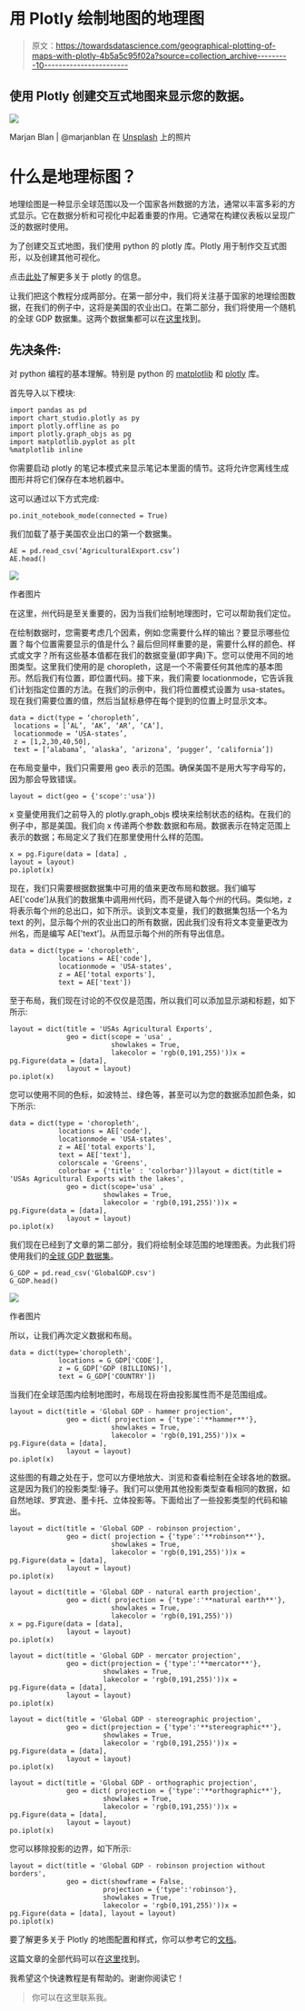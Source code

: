 # 用 Plotly 绘制地图的地理图

> 原文：<https://towardsdatascience.com/geographical-plotting-of-maps-with-plotly-4b5a5c95f02a?source=collection_archive---------10----------------------->

## 使用 Plotly 创建交互式地图来显示您的数据。

![](img/a862ddca04b0520c91d229c66c6b337c.png)

Marjan Blan | @marjanblan 在 [Unsplash](https://unsplash.com?utm_source=medium&utm_medium=referral) 上的照片

# **什么是地理标图？**

地理绘图是一种显示全球范围以及一个国家各州数据的方法，通常以丰富多彩的方式显示。它在数据分析和可视化中起着重要的作用。它通常在构建仪表板以呈现广泛的数据时使用。

为了创建交互式地图，我们使用 python 的 plotly 库。Plotly 用于制作交互式图形，以及创建其他可视化。

点击[此处](https://medium.com/swlh/principles-of-plotly-e7c9abb88528)了解更多关于 plotly 的信息。

让我们把这个教程分成两部分。在第一部分中，我们将关注基于国家的地理绘图数据，在我们的例子中，这将是美国的农业出口。在第二部分，我们将使用一个随机的全球 GDP 数据集。这两个数据集都可以在[这里](https://github.com/jendcruz22/Medium-articles/tree/master/Geographical%20plotting%20with%20plotly)找到。

## **先决条件:**

对 python 编程的基本理解。特别是 python 的 [matplotlib](/visualizations-with-matplotlib-4809394ea223) 和 [plotly](https://medium.com/swlh/principles-of-plotly-e7c9abb88528) 库。

首先导入以下模块:

```
import pandas as pd
import chart_studio.plotly as py
import plotly.offline as po
import plotly.graph_objs as pg
import matplotlib.pyplot as plt
%matplotlib inline
```

你需要启动 plotly 的笔记本模式来显示笔记本里面的情节。这将允许您离线生成图形并将它们保存在本地机器中。

这可以通过以下方式完成:

```
po.init_notebook_mode(connected = True)
```

我们加载了基于美国农业出口的第一个数据集。

```
AE = pd.read_csv(‘AgriculturalExport.csv’)
AE.head()
```

![](img/1323efe3fa24b48442e72c481ad2b92e.png)

作者图片

在这里，州代码是至关重要的，因为当我们绘制地理图时，它可以帮助我们定位。

在绘制数据时，您需要考虑几个因素，例如:您需要什么样的输出？要显示哪些位置？每个位置需要显示的值是什么？最后但同样重要的是，需要什么样的颜色、样式或文字？所有这些基本值都在我们的数据变量(即字典)下。您可以使用不同的地图类型。这里我们使用的是 choropleth，这是一个不需要任何其他库的基本图形。然后我们有位置，即位置代码。接下来，我们需要 locationmode，它告诉我们计划指定位置的方法。在我们的示例中，我们将位置模式设置为 usa-states。现在我们需要位置的值，然后当鼠标悬停在每个提到的位置上时显示文本。

```
data = dict(type = ‘choropleth’, 
 locations = [‘AL’, ‘AK’, ‘AR’, ‘CA’], 
 locationmode = ‘USA-states’, 
 z = [1,2,30,40,50], 
 text = [‘alabama’, ‘alaska’, ‘arizona’, ‘pugger’, ‘california’])
```

在布局变量中，我们只需要用 geo 表示的范围。确保美国不是用大写字母写的，因为那会导致错误。

```
layout = dict(geo = {'scope':'usa'})
```

x 变量使用我们之前导入的 plotly.graph_objs 模块来绘制状态的结构。在我们的例子中，那是美国。我们向 x 传递两个参数:数据和布局。数据表示在特定范围上表示的数据；布局定义了我们在那里使用什么样的范围。

```
x = pg.Figure(data = [data] ,
layout = layout)
po.iplot(x)
```

现在，我们只需要根据数据集中可用的值来更改布局和数据。我们编写 AE['code']从我们的数据集中调用州代码，而不是键入每个州的代码。类似地，z 将表示每个州的总出口，如下所示。谈到文本变量，我们的数据集包括一个名为 text 的列，显示每个州的农业出口的所有数据，因此我们没有将文本变量更改为州名，而是编写 AE['text']。从而显示每个州的所有导出信息。

```
data = dict(type = 'choropleth', 
            locations = AE['code'], 
            locationmode = 'USA-states', 
            z = AE['total exports'], 
            text = AE['text'])
```

至于布局，我们现在讨论的不仅仅是范围，所以我们可以添加显示湖和标题，如下所示:

```
layout = dict(title = 'USAs Agricultural Exports', 
              geo = dict(scope = 'usa' , 
                         showlakes = True, 
                         lakecolor = 'rgb(0,191,255)'))x = pg.Figure(data = [data], 
              layout = layout)
po.iplot(x)
```

您可以使用不同的色标，如波特兰、绿色等，甚至可以为您的数据添加颜色条，如下所示:

```
data = dict(type = 'choropleth', 
            locations = AE['code'], 
            locationmode = 'USA-states', 
            z = AE['total exports'], 
            text = AE['text'], 
            colorscale = 'Greens', 
            colorbar = {'title' : 'colorbar'})layout = dict(title = 'USAs Agricultural Exports with the lakes', 
              geo = dict(scope='usa' , 
                       showlakes = True, 
                       lakecolor = 'rgb(0,191,255)'))x = pg.Figure(data = [data], 
              layout = layout)
po.iplot(x)
```

我们现在已经到了文章的第二部分，我们将绘制全球范围的地理图表。为此我们将使用我们的[全球 GDP 数据集](https://github.com/jendcruz22/Medium-articles/blob/master/Geographical%20plotting%20with%20plotly/GlobalGDP.csv)。

```
G_GDP = pd.read_csv('GlobalGDP.csv')
G_GDP.head()
```

![](img/07bc9b3234a45b80c7a48fcccabb7b1c.png)

作者图片

所以，让我们再次定义数据和布局。

```
data = dict(type='choropleth', 
            locations = G_GDP['CODE'], 
            z = G_GDP['GDP (BILLIONS)'], 
            text = G_GDP['COUNTRY'])
```

当我们在全球范围内绘制地图时，布局现在将由投影属性而不是范围组成。

```
layout = dict(title = 'Global GDP - hammer projection',
              geo = dict( projection = {'type':'**hammer**'},
                         showlakes = True, 
                         lakecolor = 'rgb(0,191,255)'))x = pg.Figure(data = [data], 
              layout = layout)
po.iplot(x)
```

这些图的有趣之处在于，您可以方便地放大、浏览和查看绘制在全球各地的数据。这是因为我们的投影类型:锤子。我们可以使用其他投影类型查看相同的数据，如自然地球、罗宾逊、墨卡托、立体投影等。下面给出了一些投影类型的代码和输出。

```
layout = dict(title = 'Global GDP - robinson projection', 
              geo = dict( projection = {'type':'**robinson**'}, 
                         showlakes = True, 
                         lakecolor = 'rgb(0,191,255)'))x = pg.Figure(data = [data], 
              layout = layout) 
po.iplot(x)
```

```
layout = dict(title = 'Global GDP - natural earth projection', 
              geo = dict( projection = {'type':'**natural earth**'}, 
                         showlakes = True, 
                         lakecolor = 'rgb(0,191,255)'))
x = pg.Figure(data = [data], 
              layout = layout)
po.iplot(x)
```

```
layout = dict(title = 'Global GDP - mercator projection', 
              geo = dict(projection = {'type':'**mercator**'}, 
                       showlakes = True, 
                       lakecolor = 'rgb(0,191,255)'))x = pg.Figure(data = [data], 
              layout = layout)
po.iplot(x)
```

```
layout = dict(title = 'Global GDP - stereographic projection', 
              geo = dict(projection = {'type':'**stereographic**'}, 
                       showlakes = True, 
                       lakecolor = 'rgb(0,191,255)'))x = pg.Figure(data = [data], 
              layout = layout)
po.iplot(x)
```

```
layout = dict(title = 'Global GDP - orthographic projection', 
              geo = dict( projection = {'type':'**orthographic**'}, 
                       showlakes = True, 
                       lakecolor = 'rgb(0,191,255)'))x = pg.Figure(data = [data], 
              layout = layout)
po.iplot(x)
```

您可以移除投影的边界，如下所示:

```
layout = dict(title = 'Global GDP - robinson projection without borders', 
              geo = dict(showframe = False, 
                       projection = {'type':'robinson'}, 
                       showlakes = True, 
                       lakecolor = 'rgb(0,191,255)'))x = pg.Figure(data = [data], layout = layout)
po.iplot(x)
```

要了解更多关于 Plotly 的地图配置和样式，你可以参考它的[文档](https://plotly.com/python/maps/)。

这篇文章的全部代码可以在[这里](https://github.com/jendcruz22/Medium-articles/tree/master/Geographical%20plotting%20with%20plotly)找到。

我希望这个快速教程是有帮助的。谢谢你阅读它！

> 你可以在这里联系我。